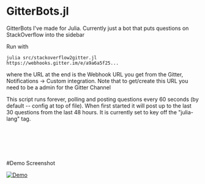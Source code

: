 # GitterBots.jl
GitterBots I've made for Julia. Currently just a bot that puts questions on StackOverflow into the sidebar


Run with

```
julia src/stackoverflow2gitter.jl https://webhooks.gitter.im/e/a9a6a5f25...
```

where the URL at the end is the Webhook URL you get from the Gitter, Notifications -> Custom integration.
Note that to get/create this URL you need to be a admin for the Gitter Channel


This script runs forever, polling and posting questions every 60 seconds (by default -- config at top of file).
When first started it will post up to the last 30 questions from the last 48 hours.
It is currently set to key off the "julia-lang" tag.

<br/><br/><br/><br/><br/>
#Demo Screenshot

[![Demo](http://i.stack.imgur.com/WG7OL.png)](http://i.stack.imgur.com/WG7OL.png)
